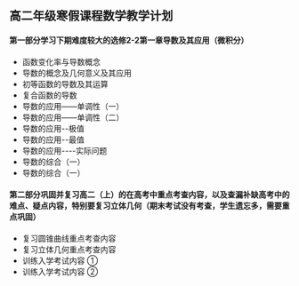 ## 高二年级寒假课程数学教学计划



#### 第一部分学习下期难度较大的选修2-2第一章导数及其应用（微积分）

- 函数变化率与导数概念
- 导数的概念及几何意义及其应用
- 初等函数的导数及其运算
- 复合函数的导数
- 导数的应用——单调性（一）
- 导数的应用——单调性（二）
- 导数的应用--极值
- 导数的应用--最值
- 导数的应用----实际问题
- 导数的综合（一）
- 导数的综合（一）

#### 第二部分巩固并复习高二（上）的在高考中重点考查内容，以及查漏补缺高考中的难点、疑点内容，特别要复习立体几何（期末考试没有考查，学生遗忘多，需要重点巩固）

- 复习圆锥曲线重点考查内容
- 复习立体几何重点考查内容
- 训练入学考试内容 ①
- 训练入学考试内容 ②

